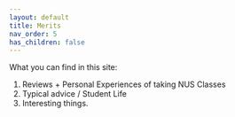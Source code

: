 ```yaml
---
layout: default
title: Merits
nav_order: 5
has_children: false
---
```


What you can find in this site:

1. Reviews + Personal Experiences of taking NUS Classes
2. Typical advice / Student Life
3. Interesting things.
